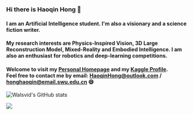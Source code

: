 ### Hi there is Haoqin Hong 👋

#### I am an Artificial Intelligence student. I'm also a visionary and a science fiction writer. 

#### My research interests are Physics-Inspired Vision, 3D Large Reconstruction Model, Mixed-Reality and Embodied Intelligence. I am also an enthusiast for robotics and deep-learning competitions. 

#### Welcome to visit my [Personal Homepage](//haoqinhong.github.io/) and my [Kaggle Profile](https://www.kaggle.com/haoqinhong).<br>Feel free to contact me by email: HaoqinHong@outlook.com / honghaoqin@email.swu.edu.cn 😄

![Walsvid's GitHub stats](https://github-readme-stats-one-bice.vercel.app/api?username=haoqinhong&show_icons=true&include_all_commits=true&count_private=true&role=OWNER,ORGANIZATION_MEMBER,COLLABORATOR)

![](https://komarev.com/ghpvc/?username=haoqinhong)

<!--
**HaoqinHong/haoqinhong** is a ✨ _special_ ✨ repository because its `README.md` (this file) appears on your GitHub profile.

Here are some ideas to get you started:

- 🔭 I’m currently working on ...
- 🌱 I’m currently learning ...
- 👯 I’m looking to collaborate on ...
- 🤔 I’m looking for help with ...
- 💬 Ask me about ...
- 📫 How to reach me: ...
- 😄 Pronouns: ...
- ⚡ Fun fact: ...
-->
